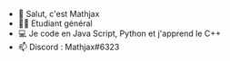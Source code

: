 - 👀 Salut, c'est Mathjax
- 👨‍💻 Etudiant général
- 💻 Je code en Java Script, Python et j'apprend le C++
- 📫 Discord : Mathjax#6323

<!---
Mathjaxfyp/Mathjaxfyp is a ✨ special ✨ repository because its `README.md` (this file) appears on your GitHub profile.
You can click the Preview link to take a look at your changes.
--->
